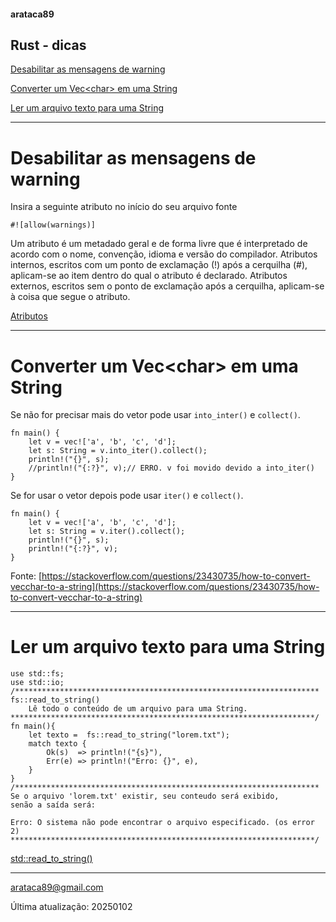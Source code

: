 #### arataca89

## Rust - dicas

[Desabilitar as mensagens de warning](#desabilitar-as-mensagens-de-warning)

[Converter um Vec&lt;char&gt; em uma String](#converter-um-vecchar-em-uma-string)

[Ler um arquivo texto para uma String](#ler-um-arquivo-texto-para-uma-string)

---

# Desabilitar as mensagens de warning
Insira a seguinte atributo no início do seu arquivo fonte
```
#![allow(warnings)]
```

Um atributo é um metadado geral e de forma livre que é interpretado de acordo com o nome, convenção, idioma e versão do compilador. Atributos internos, escritos com um ponto de exclamação (!) após a cerquilha (#), aplicam-se ao item dentro do qual o atributo é declarado. Atributos externos, escritos sem o ponto de exclamação após a cerquilha, aplicam-se à coisa que segue o atributo. 

[Atributos](https://doc.rust-lang.org/reference/attributes.html)

---

# Converter um Vec&lt;char&gt; em uma String

Se não for precisar mais do vetor pode usar ```into_inter()``` e ```collect()```.

```
fn main() {
    let v = vec!['a', 'b', 'c', 'd'];
    let s: String = v.into_iter().collect();
    println!("{}", s);
    //println!("{:?}", v);// ERRO. v foi movido devido a into_iter()
}
```

Se for usar o vetor depois pode usar ```iter()``` e ```collect()```.

```
fn main() {
    let v = vec!['a', 'b', 'c', 'd'];
    let s: String = v.iter().collect();
    println!("{}", s);
    println!("{:?}", v);
}
```

Fonte: [https://stackoverflow.com/questions/23430735/how-to-convert-vecchar-to-a-string](https://stackoverflow.com/questions/23430735/how-to-convert-vecchar-to-a-string)

---

# Ler um arquivo texto para uma String

```
use std::fs;
use std::io;
/********************************************************************
fs::read_to_string()
    Lê todo o conteúdo de um arquivo para uma String.
********************************************************************/
fn main(){
    let texto =  fs::read_to_string("lorem.txt");
    match texto {
        Ok(s)  => println!("{s}"),
        Err(e) => println!("Erro: {}", e),
    }
}
/********************************************************************
Se o arquivo 'lorem.txt' existir, seu conteudo será exibido,
senão a saída será:

Erro: O sistema não pode encontrar o arquivo especificado. (os error 2)
********************************************************************/
```

[std::read_to_string()](https://doc.rust-lang.org/beta/std/fs/fn.read_to_string.html)

---

arataca89@gmail.com

Última atualização: 20250102
